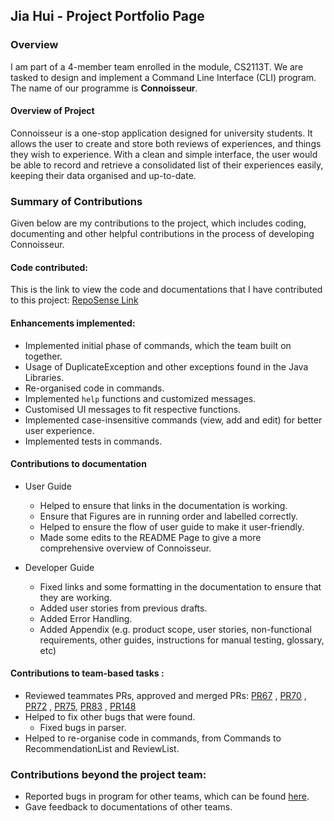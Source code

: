 ## Jia Hui - Project Portfolio Page

### Overview

I am part of a 4-member team enrolled in the module, CS2113T. We are tasked to design and implement a Command Line
Interface (CLI) program. The name of our programme is **Connoisseur**.

#### Overview of Project

Connoisseur is a one-stop application designed for university students. It allows the user to create and store both
reviews of experiences, and things they wish to experience. With a clean and simple interface, the user would be able to
record and retrieve a consolidated list of their experiences easily, keeping their data organised and up-to-date.

### Summary of Contributions

Given below are my contributions to the project, which includes coding, documenting and other helpful contributions in
the process of developing Connoisseur.

#### Code contributed:

This is the link to view the code and documentations that I have contributed to this
project: [RepoSense Link](https://nus-cs2113-ay2021s2.github.io/tp-dashboard/?search=jhjhajh&sort=groupTitle&sortWithin=title&since=2021-03-05&timeframe=commit&mergegroup=&groupSelect=groupByRepos&breakdown=false&tabOpen=true&tabType=zoom&zA=jhjhajh&zR=AY2021S2-CS2113T-F08-3%2Ftp%5Bmaster%5D&zACS=120.6923076923077&zS=2021-03-05&zFS=jhjhajh&zU=2021-04-11&zMG=undefined&zFTF=commit&zFGS=groupByRepos&zFR=false)

#### Enhancements implemented:

* Implemented initial phase of commands, which the team built on together.
* Usage of DuplicateException and other exceptions found in the Java Libraries.
* Re-organised code in commands.
* Implemented `help` functions and customized messages.
* Customised UI messages to fit respective functions.
* Implemented case-insensitive commands (view, add and edit) for better user experience.
* Implemented tests in commands.

#### Contributions to documentation

* User Guide
    * Helped to ensure that links in the documentation is working.
    * Ensure that Figures are in running order and labelled correctly.
    * Helped to ensure the flow of user guide to make it user-friendly.
    * Made some edits to the README Page to give a more comprehensive overview of Connoisseur.

* Developer Guide
    * Fixed links and some formatting in the documentation to ensure that they are working.
    * Added user stories from previous drafts.
    * Added Error Handling.
    * Added Appendix (e.g. product scope, user stories, non-functional requirements, other guides, instructions for
      manual testing, glossary, etc)

#### Contributions to team-based tasks :

* Reviewed teammates PRs, approved and merged PRs: [PR67](https://github.com/AY2021S2-CS2113T-F08-3/tp/pull/67)
  , [PR70](https://github.com/AY2021S2-CS2113T-F08-3/tp/pull/70)
  , [PR72](https://github.com/AY2021S2-CS2113T-F08-3/tp/pull/72)
  , [PR75](https://github.com/AY2021S2-CS2113T-F08-3/tp/pull/75),
  [PR83](https://github.com/AY2021S2-CS2113T-F08-3/tp/pull/83)
  , [PR148](https://github.com/AY2021S2-CS2113T-F08-3/tp/pull/148)
* Helped to fix other bugs that were found.
    * Fixed bugs in parser.
* Helped to re-organise code in commands, from Commands to RecommendationList and ReviewList.

### Contributions beyond the project team:

* Reported bugs in program for other teams, which can be found [here](https://github.com/jhjhajh/ped/tree/main/files).
* Gave feedback to documentations of other teams.